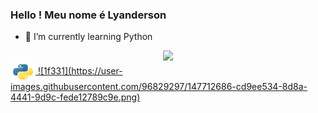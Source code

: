 ### Hello ! Meu nome é Lyanderson 
- 🌱 I’m currently learning Python
<div align="center">
  <a href="https://beacons.al/Lyanderson">
  <img height="180em" src="https://github-readme-stats.vercel.app/api?username=Lyanderson-SR&show_icons=true&theme=radical&include_all_commits=true&count_private=true"/>
</div>
  <img align="center" alt="Lyanderson-Python" height="30" width="40" src="https://raw.githubusercontent.com/devicons/devicon/master/icons/python/python-original.svg">
![1f331](https://user-images.githubusercontent.com/96829297/147712686-cd9ee534-8d8a-4441-9d9c-fede12789c9e.png)

